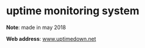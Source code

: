 uptime monitoring system
========================

**Note**: made in may 2018

**Web address**: www.uptimedown.net 
